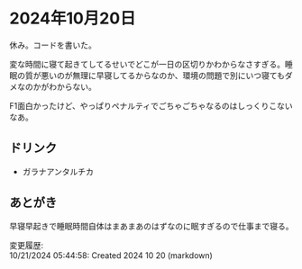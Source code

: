 # 2024年10月20日

休み。コードを書いた。

変な時間に寝て起きてしてるせいでどこが一日の区切りかわからなさすぎる。睡眠の質が悪いのが無理に早寝してるからなのか、環境の問題で別にいつ寝てもダメなのかがわからない。

F1面白かったけど、やっぱりペナルティでごちゃごちゃなるのはしっくりこないなあ。

## ドリンク

- ガラナアンタルチカ

## あとがき

早寝早起きで睡眠時間自体はまあまあのはずなのに眠すぎるので仕事まで寝る。

変更履歴:  
10/21/2024 05:44:58: Created 2024 10 20 (markdown)  
